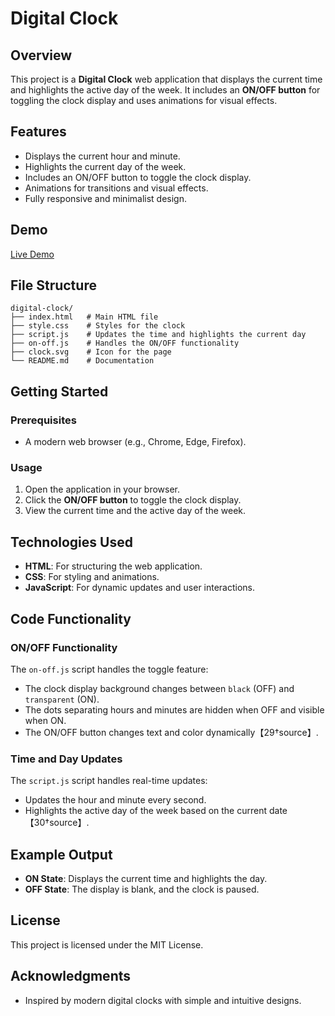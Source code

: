 # Digital Clock

## Overview
This project is a **Digital Clock** web application that displays the current time and highlights the active day of the week. It includes an **ON/OFF button** for toggling the clock display and uses animations for visual effects.

## Features
- Displays the current hour and minute.
- Highlights the current day of the week.
- Includes an ON/OFF button to toggle the clock display.
- Animations for transitions and visual effects.
- Fully responsive and minimalist design.

## Demo
[Live Demo](https://whitish-calculator.netlify.app/)

## File Structure
```
digital-clock/
├── index.html   # Main HTML file
├── style.css    # Styles for the clock
├── script.js    # Updates the time and highlights the current day
├── on-off.js    # Handles the ON/OFF functionality
├── clock.svg    # Icon for the page
└── README.md    # Documentation
```

## Getting Started

### Prerequisites
- A modern web browser (e.g., Chrome, Edge, Firefox).

### Usage
1. Open the application in your browser.
2. Click the **ON/OFF button** to toggle the clock display.
3. View the current time and the active day of the week.

## Technologies Used
- **HTML**: For structuring the web application.
- **CSS**: For styling and animations.
- **JavaScript**: For dynamic updates and user interactions.

## Code Functionality

### ON/OFF Functionality
The `on-off.js` script handles the toggle feature:
- The clock display background changes between `black` (OFF) and `transparent` (ON).
- The dots separating hours and minutes are hidden when OFF and visible when ON.
- The ON/OFF button changes text and color dynamically【29†source】.

### Time and Day Updates
The `script.js` script handles real-time updates:
- Updates the hour and minute every second.
- Highlights the active day of the week based on the current date【30†source】.

## Example Output
- **ON State**: Displays the current time and highlights the day.
- **OFF State**: The display is blank, and the clock is paused.

## License
This project is licensed under the MIT License.

## Acknowledgments
- Inspired by modern digital clocks with simple and intuitive designs.


